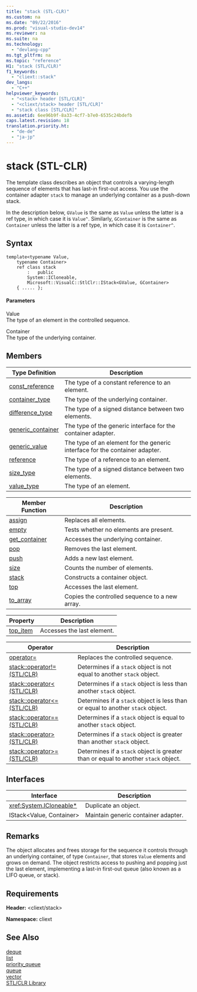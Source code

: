 ```yaml
---
title: "stack (STL-CLR)"
ms.custom: na
ms.date: "09/22/2016"
ms.prod: "visual-studio-dev14"
ms.reviewer: na
ms.suite: na
ms.technology: 
  - "devlang-cpp"
ms.tgt_pltfrm: na
ms.topic: "reference"
H1: "stack (STL/CLR)"
f1_keywords: 
  - "cliext::stack"
dev_langs: 
  - "C++"
helpviewer_keywords: 
  - "<stack> header [STL/CLR]"
  - "<cliext/stack> header [STL/CLR]"
  - "stack class [STL/CLR]"
ms.assetid: 6ee96b9f-8a33-4cf7-b7e0-6535c24bdefb
caps.latest.revision: 18
translation.priority.ht: 
  - "de-de"
  - "ja-jp"
---
```

# stack (STL-CLR)
The template class describes an object that controls a varying-length sequence of elements that has last-in first-out access. You use the container adapter `stack` to manage an underlying container as a push-down stack.  
  
 In the description below, `GValue` is the same as `Value` unless the latter is a ref type, in which case it is `Value^`. Similarly, `GContainer` is the same as `Container` unless the latter is a ref type, in which case it is `Container^`.  
  
## Syntax  
  
```  
template<typename Value,  
    typename Container>  
    ref class stack  
        :   public  
        System::ICloneable,  
        Microsoft::VisualC::StlClr::IStack<GValue, GContainer>  
    { ..... };  
```  
  
#### Parameters  
 Value  
 The type of an element in the controlled sequence.  
  
 Container  
 The type of the underlying container.  
  
## Members  
  
|Type Definition|Description|  
|---------------------|-----------------|  
|[const_reference](../VS_csharp/stack--const_reference--stl-clr-.md)|The type of a constant reference to an element.|  
|[container_type](../VS_csharp/stack--container_type--stl-clr-.md)|The type of the underlying container.|  
|[difference_type](../VS_csharp/stack--difference_type--stl-clr-.md)|The type of a signed distance between two elements.|  
|[generic_container](../VS_csharp/stack--generic_container--stl-clr-.md)|The type of the generic interface for the container adapter.|  
|[generic_value](../VS_csharp/stack--generic_value--stl-clr-.md)|The type of an element for the generic interface for the container adapter.|  
|[reference](../VS_csharp/stack--reference--stl-clr-.md)|The type of a reference to an element.|  
|[size_type](../VS_csharp/stack--size_type--stl-clr-.md)|The type of a signed distance between two elements.|  
|[value_type](../VS_csharp/stack--value_type--stl-clr-.md)|The type of an element.|  
  
|Member Function|Description|  
|---------------------|-----------------|  
|[assign](../VS_csharp/stack--assign--stl-clr-.md)|Replaces all elements.|  
|[empty](../VS_csharp/stack--empty--stl-clr-.md)|Tests whether no elements are present.|  
|[get_container](../VS_csharp/stack--get_container--stl-clr-.md)|Accesses the underlying container.|  
|[pop](../VS_csharp/stack--pop--stl-clr-.md)|Removes the last element.|  
|[push](../VS_csharp/stack--push--stl-clr-.md)|Adds a new last element.|  
|[size](../VS_csharp/stack--size--stl-clr-.md)|Counts the number of elements.|  
|[stack](../VS_csharp/stack--stack--stl-clr-.md)|Constructs a container object.|  
|[top](../VS_csharp/stack--top--stl-clr-.md)|Accesses the last element.|  
|[to_array](../VS_csharp/stack--to_array--stl-clr-.md)|Copies the controlled sequence to a new array.|  
  
|Property|Description|  
|--------------|-----------------|  
|[top_item](../VS_csharp/stack--top_item--stl-clr-.md)|Accesses the last element.|  
  
|Operator|Description|  
|--------------|-----------------|  
|[operator=](../VS_csharp/stack--operator=--stl-clr-.md)|Replaces the controlled sequence.|  
|[stack::operator!= (STL/CLR)](../VS_csharp/operator!=--stack---stl-clr-.md)|Determines if a `stack` object is not equal to another `stack` object.|  
|[stack::operator< (STL/CLR)](../VS_csharp/operator---stack---stl-clr-.md)|Determines if a `stack` object is less than another `stack` object.|  
|[stack::operator<= (STL/CLR)](../VS_csharp/operator-=--stack---stl-clr-.md)|Determines if a `stack` object is less than or equal to another `stack` object.|  
|[stack::operator== (STL/CLR)](../VS_csharp/operator==--stack---stl-clr-.md)|Determines if a `stack` object is equal to another `stack` object.|  
|[stack::operator> (STL/CLR)](../VS_csharp/operator---stack---stl-clr-.md)|Determines if a `stack` object is greater than another `stack` object.|  
|[stack::operator>= (STL/CLR)](../VS_csharp/operator-=--stack---stl-clr-.md)|Determines if a `stack` object is greater than or equal to another `stack` object.|  
  
## Interfaces  
  
|Interface|Description|  
|---------------|-----------------|  
|<xref:System.ICloneable*>|Duplicate an object.|  
|IStack<Value, Container>|Maintain generic container adapter.|  
  
## Remarks  
 The object allocates and frees storage for the sequence it controls through an underlying container, of type `Container`, that stores `Value` elements and grows on demand. The object restricts access to pushing and popping just the last element, implementing a last-in first-out queue (also known as a LIFO queue, or stack).  
  
## Requirements  
 **Header:** <cliext/stack>  
  
 **Namespace:** cliext  
  
## See Also  
 [deque](../VS_csharp/deque--stl-clr-.md)   
 [list](../VS_csharp/list--stl-clr-.md)   
 [priority_queue](../VS_csharp/priority_queue--stl-clr-.md)   
 [queue](../VS_csharp/queue--stl-clr-.md)   
 [vector](../VS_csharp/vector--stl-clr-.md)   
 [STL/CLR Library](../VS_csharp/stl-clr-library-reference.md)
